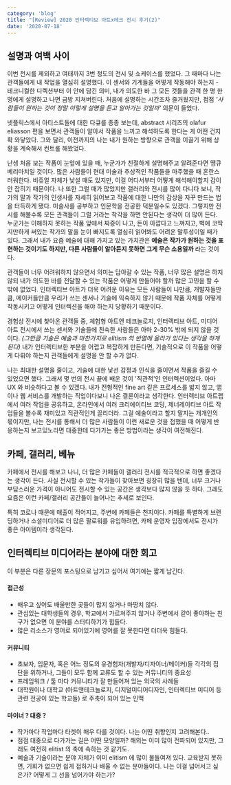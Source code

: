 ```yaml
---
category: 'blog'
title: "[Review] 2020 인터렉티브 아트x테크 전시 후기(2)"
date: '2020-07-18'
---
```


## 설명과 여백 사이

이번 전시를 제외하고 여태까지 3번 정도의 전시 및 쇼케이스를 했었다. 그 때마다 나는 관객들에게 내 작업을 열심히 설명했다. 이 센서와 기계들을 어떻게 작동해야 하는지 - 테크니컬한 디렉션부터 이 안에 담긴 의미, 내가 의도한 바 그 모든 것들을 관객 한 명 한 명에게 설명하고 나면 금방 지쳐버린다. 처음에 설명하는 시간조차 즐거웠지만, 점점 *'사람들이 원하는 것이 정말 이렇게 설명을 듣고 알아가는 것일까'* 의문이 들었다.

넷플릭스에서 아티스트들에 대한 다큐를 종종 보는데, abstract 시리즈의 olafur eliasson 편을 보면서 관객들이 알아서 작품을 느끼고 해석하도록 한다는 게 어떤 건지 확 와닿았다. 그와 달리, 이전까지의 나는 내가 원하는 방향으로 관객을 이끌기 위해 상황을 계속해서 컨트롤 해왔었다.

난생 처음 보는 작품이 눈앞에 있을 때, 누군가가 친절하게 설명해주고 알려준다면 땡큐베리마치일 것이다. 많은 사람들이 현대 미술과 추상적인 작품들을 마주했을 때 혼란스러워한다. 비쥬얼 자체가 낯설 때도 있지만, 이걸 어디서부터 어떻게 해석해야할지 감이 안 잡히기 때문이다. 나 또한 그럴 때가 많았지만 갤러리와 전시를 많이 다니다 보니, 작가의 말과 작가의 인생사를 자세히 읽어보고 작품에 대한 나만의 감상을 자꾸 만드는 법을 터득하게 됐다. 미술사를 공부하고 인문학을 전공한 덕분일수도 있겠다. 그렇지만 전시를 해볼수록 모든 관객들이 그럴 거라는 착각을 하면 안된다는 생각이 더 많이 든다. 누군가는 이해하지 못하는 작품 앞에서 짜증이 나고, 돈이 아깝다고 느껴지고, 벽에 코딱지만하게 써있는 작가의 말을 눈이 빠지도록 열심히 읽어봐도 어려운 말투성이일 때가 있다. 그래서 내가 요즘 예술에 대해 가지고 있는 가치관은 **예술은 작가가 원하는 것을 표현하는 것이기도 하지만, 다른 사람들이 알아듣지 못하면 그게 무슨 소용일까** 라는 것이다. 

관객들이 너무 어려워하지 않으면서 의미는 담아갈 수 있는 작품, 너무 많은 설명은 하지 않되 내가 의도한 바를 전달할 수 있는 작품은 어떻게 만들어야 할까 많은 고민을 할 수 밖에 없었다. 인터렉티브 아트가 더욱 어려운 이유는 모든 사람들이 나만큼, 개발자들만큼, 메이커들만큼 우리가 쓰는 센서나 기술에 익숙하지 않기 때문에 작품 자체를 어떻게 작동시키고 어떻게 인터렉션을 해야 하는지 당황하기 때문이다. 

경험상 전시에 찾아온 관객들 중, 체험형 아트앤 테크놀로지, 인터렉티브 아트, 미디어 아트 전시에서 쓰는 센서와 기술들에 친숙한 사람들은 아마 2-30% 밖에 되지 않을 것이다. *(그만큼 기술은 예술과 마찬가지로 elitism 의 반열에 올라가 있다는 생각을 하게 된다)* 내가 인터렉티브한 부분을 어렵고 복잡하게 만든다면, 기술적으로 이 작품을 어떻게 다뤄야 하는지 관객들에게 설명을 안 할 수가 없다. 

나는 최대한 설명을 줄이고, 기술에 대한 낯선 감정과 인식을 줄이면서 작품을 즐길 수 있었으면 했다. 그래서 몇 번의 전시 끝에 배운 것이 '직관적'인 인터렉션이었다. 아마 UX 와 비슷하다고 볼 수 있겠다. 내가 전형적인 fine art 같은 프로세스를 밟지 않고, 앱이나 웹 서비스를 개발하는 직업이다보니 나온 결론이라고 생각한다. 인터렉티브 아트랩에서 여러 작업을 공유하고, 온라인에서 여러 크리에이티브 코딩, 제너레이티브 아트 작업들을 볼수록 재미있고 직관적인게 끌리더라. 그걸 예술이라고 할지 말지는 개개인의 몫이지만, 나는 전시를 통해서 더 많은 사람들이 이런 새로운 것을 접했을 때 어떻게 반응하는지 보고있노라면 대중한테 다가가는 좋은 방법이라는 생각이 여전해진다. 


## 카페, 갤러리, 베뉴

카페에서 전시를 해보고 나니, 더 많은 카페들이 갤러리 전시를 적극적으로 하면 좋겠다는 생각이 든다. 사실 전시할 수 있는 작가들이 찾아보면 굉장히 많을 텐데, 너무 크거나 부담스러운 가격이 아니어도 전시할 수 있는 공간은 생각보다 많지 않을 듯 하다. 그래도 요즘은 이런 카페/갤러리 공간들이 늘어나는 추세로 보인다. 

특히 코로나 때문에 매출이 적어지고, 주변에 카페들은 천지이다. 카페를 특별하게 브랜딩하거나 소셜미디어로 더 많은 팔로워를 유입하려면, 카페 운영자 입장에서도 전시가 좋은 아이템이라 생각된다.


## 인터렉티브 미디어라는 분야에 대한 회고 

이 부분은 다른 장문의 포스팅으로 남기고 싶어서 여기에는 짧게 남긴다.

#### 접근성

- 배우고 싶어도 배울만한 곳들이 많지 않거나 마땅치 않다.
- 관심있는 대학생들의 경우, 학교에서 가르쳐주지 않거나 주변에서 같이 좋아하는 친구가 없으면 이 분야를 스터디하기가 힘들다.
- 많은 리소스가 영어로 되어있기에 영어를 잘 못한다면 더더욱 힘들다.

#### 커뮤니티
- 초보자, 입문자, 혹은 어느 정도의 유경험자(개발자/디자이너/메이커)들 각각의 집단을 위하거나, 그들이 모두 함께 교류도 할 수 있는 커뮤니티의 중요성
- 프레임워크 / 툴 마다 커뮤니티가 잘 만들어져 있는 외국의 사례들
- 대학원이나 대학교 (아트앤테크놀로지, 디지털미디어디자인, 인터렉티브 미디어 등 관련 전공이 있는 학교들) 로 주축이 되어 있는 인맥

#### 마이너 ? 대중 ?
- 작가마다 작업마다 타겟이 매우 다를 것이다. 나는 어떤 취향인지 고려해본다..
- 점점 대중으로 다가가는 길은 어떤 모양일까? 해외는 이미 많이 전파되어 있지만, 그래도 여전히 elitist 의 축에 속하는 것 같기도.
- 예술과 기술이라는 분야 자체가 이미 elitism 에 많이 물들여져 있다. 교육받지 못하면, 기회가 없으면 쉽게 접하거나 배울 수 없는 분야들이다. 나는 이걸 넘어서고 싶은가? 어떻게 그 선을 넘어가야 하는가?
